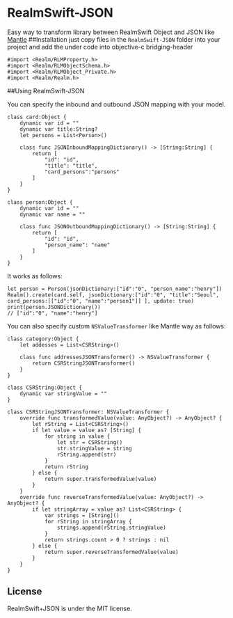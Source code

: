 # RealmSwift-JSON
Easy way to transform library between RealmSwift Object and JSON like [Mantle](https://github.com/Mantle/Mantle) 
##Installation
just copy files in the ```RealmSwift-JSON``` folder into your project and add the under code into objective-c bridging-header

    #import <Realm/RLMProperty.h>
    #import <Realm/RLMObjectSchema.h>
    #import <Realm/RLMObject_Private.h>
    #import <Realm/Realm.h>
  
##Using RealmSwift-JSON 

You can specify the inbound and outbound JSON mapping with your model.

    class card:Object {
        dynamic var id = "" 
        dynamic var title:String?
        let persons = List<Person>()
    
        class func JSONInboundMappingDictionary() -> [String:String] {
            return [
                "id": "id",
                "title": "title",
                "card_persons":"persons"
            ]
        }
    }
    
    class person:Object {
        dynamic var id = ""
        dynamic var name = "" 
        
        class func JSONOutboundMappingDictionary() -> [String:String] {
            return [
                "id": "id",
                "person_name": "name"
            ]
        }
    }
    
It works as follows:
    
    let person = Person(jsonDictionary:["id":"0", "person_name":"henry"])
    Realm().create(card.self, jsonDictionary:["id":"0", "title":"Seoul", card_persons:[["id":"0", "name":"person1"]] ], update: true)
    print(person.JSONDictionary()) 
    // ["id":"0", "name":"henry"]
    
You can also specify custom ```NSValueTransformer```  like Mantle way as follows:

    class category:Object {
        let addesses = List<CSRString>()
        
        class func addressesJSONTransformer() -> NSValueTransformer {
            return CSRStringJSONTransformer()
        }
    }
    
    class CSRString:Object {
        dynamic var stringValue = "" 
    }
    
    class CSRStringJSONTransformer: NSValueTransformer {
        override func transformedValue(value: AnyObject?) -> AnyObject? {
            let rString = List<CSRString>()
            if let value = value as? [String] {
                for string in value {
                    let str = CSRString()
                    str.stringValue = string
                    rString.append(str)
                }
                return rString
            } else {
                return super.transformedValue(value)
            }
        }
        override func reverseTransformedValue(value: AnyObject?) -> AnyObject? {
            if let stringArray = value as? List<CSRString> {
                var strings = [String]()
                for rString in stringArray {
                    strings.append(rString.stringValue)
                }
                return strings.count > 0 ? strings : nil
            } else {
                return super.reverseTransformedValue(value)
            }
        }
    }
    
## License

RealmSwift+JSON is under the MIT license.
    
